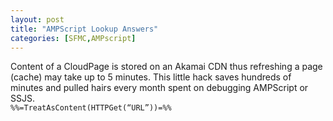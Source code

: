 ```yaml
---
layout: post
title: "AMPScript Lookup Answers"
categories: [SFMC,AMPscript]
---
```

Content of a CloudPage is stored on an Akamai CDN thus refreshing a page (cache) may take up to 5 minutes. This little hack saves hundreds of minutes and pulled hairs every month spent on debugging AMPScript or SSJS.  
`%%=TreatAsContent(HTTPGet(“URL”))=%%`